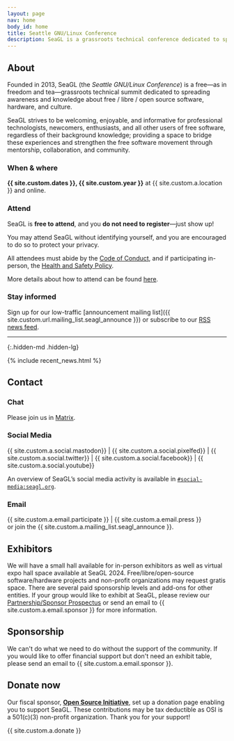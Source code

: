 ```yaml
---
layout: page
nav: home
body_id: home
title: Seattle GNU/Linux Conference
description: SeaGL is a grassroots technical conference dedicated to spreading awareness and knowledge about the GNU/Linux community and free/libre/open-source software/hardware.
---
```


<div class="row"><div class="col-md-4 col-md-push-8" markdown="1">

## About

Founded in 2013, SeaGL (the *Seattle GNU/Linux Conference*) is a free—as in freedom and tea—grassroots technical summit dedicated to spreading awareness and knowledge about free / libre / open source software, hardware, and culture.

SeaGL strives to be welcoming, enjoyable, and informative for professional technologists, newcomers, enthusiasts, and all other users of free software, regardless of their background knowledge; providing a space to bridge these experiences and strengthen the free software movement through mentorship, collaboration, and community.

### When & where

**{{ site.custom.dates }}, {{ site.custom.year }}** at {{ site.custom.a.location }} and online.

### Attend

SeaGL is **free to attend**, and you **do not need to register**—just show up!

You may attend SeaGL without identifying yourself, and you are encouraged to do so to protect your privacy.

<!--
You may optionally [register]({{ site.custom.url.register }}).
This gives us more accurate estimates of attendance, which help us raise money for the conference.
The registration system is free / libre / open source software and we promise to protect your data.
-->

All attendees must abide by the [Code of Conduct](/coc), and if participating in-person, the [Health and Safety Policy](/health).

More details about how to attend can be found [here](/attend).

### Stay informed

Sign up for our low-traffic [announcement mailing list]({{ site.custom.url.mailing_list.seagl_announce }}) or subscribe to our [RSS news feed](/feed.xml).

---
{:.hidden-md .hidden-lg}

</div><div class="col-md-8 col-md-pull-4">

{% include recent_news.html %}

</div></div><div class="row"><div class="col-md-4" markdown="1">

## Contact

### Chat

Please join us in [Matrix](/meet).

### Social Media

{{ site.custom.a.social.mastodon}}
| {{ site.custom.a.social.pixelfed}}
| {{ site.custom.a.social.twitter}}
| {{ site.custom.a.social.facebook}}
| {{ site.custom.a.social.youtube}}

An overview of SeaGL’s social media activity is available in [`#social-media:seagl.org`](https://matrix.to/#/#social-media:seagl.org).

### Email

{{ site.custom.a.email.participate }} | {{ site.custom.a.email.press }}  
or join the {{ site.custom.a.mailing_list.seagl_announce }}.

</div><div class="col-md-4" markdown="1">

## Exhibitors

We will have a small hall available for in-person exhibitors as well as virtual expo hall space available at SeaGL 2024.
Free/libre/open-source software/hardware projects and non-profit organizations may request gratis space.
There are several paid sponsorship levels and add-ons for other entities.
If your group would like to exhibit at SeaGL, please review our <a href="{{ site.custom.url.prospectus }}">Partnership/Sponsor Prospectus</a> or send an email to {{ site.custom.a.email.sponsor }} for more information.

</div><div class="col-md-4" markdown="1">

## Sponsorship

We can't do what we need to do without the support of the community.
If you would like to offer financial support but don't need an exhibit table, please send an email to {{ site.custom.a.email.sponsor }}.

## Donate now

Our fiscal sponsor, [**Open Source Initiative**](https://opensource.org), set up a donation page enabling you to support SeaGL.
These contributions may be tax deductible as OSI is a 501(c)(3) non-profit organization.
Thank you for your support!

{{ site.custom.a.donate }}

</div></div>
